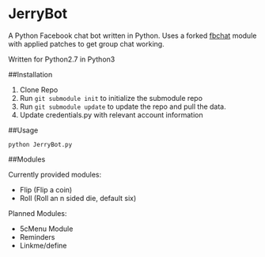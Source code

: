 # JerryBot

A Python Facebook chat bot written in Python.  Uses a forked [fbchat](https://pypi.python.org/pypi/fbchat/) module with applied patches to get group chat working.

Written for Python2.7 in Python3

##Installation

1. Clone Repo
2. Run
`git submodule init`
to initialize the submodule repo
3. Run
`git submodule update`
to update the repo and pull the data.
4. Update credentials.py with relevant account information

##Usage

`python JerryBot.py`

##Modules

Currently provided modules:
 * Flip (Flip a coin)
 * Roll (Roll an n sided die, default six)
 
Planned Modules:
 * 5cMenu Module
 * Reminders
 * Linkme/define
